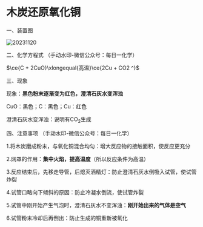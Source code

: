 # 木炭还原氧化铜

一、装置图

![20231120](https://img.edaychem.cn//img/20231120.png)​

二、化学方程式	（手动水印-微信公众号：每日一化学）

$\ce{C + 2CuO}\xlongequal{高温}\ce{2Cu + CO2 ^}$

三、现象

现象：**黑色粉末逐渐变为红色，澄清石灰水变浑浊**

CuO：黑色；C：黑色；Cu：红色

澄清石灰水变浑浊：说明有CO<sub>2</sub>生成

四、注意事项	（手动水印-微信公众号：每日一化学）

1.将木炭磨成粉末，与氧化铜混合均匀：增大反应物的接触面积，使反应更充分

2.网罩的作用：**集中火焰，提高温度**（所以反应条件为高温）

3.反应结束后，先移走导管，后熄灭酒精灯：防止澄清石灰水倒吸入试管，使试管炸裂

4.试管口略向下倾斜的原因：防止冷凝水倒流，使试管炸裂

5.试管中刚开始产生气泡时，澄清石灰水不变浑浊：**刚开始出来的气体是空气**

6.试管粉末冷却后再倒出：防止生成的铜重新被氧化
